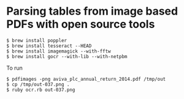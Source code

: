 # Parsing tables from image based PDFs with open source tools

```
$ brew install poppler
$ brew install tesseract --HEAD
$ brew install imagemagick --with-fftw
$ brew install gocr --with-lib --with-netpbm
```

To run

```
$ pdfimages -png aviva_plc_annual_return_2014.pdf /tmp/out
$ cp /tmp/out-037.png .
$ ruby ocr.rb out-037.png
```
